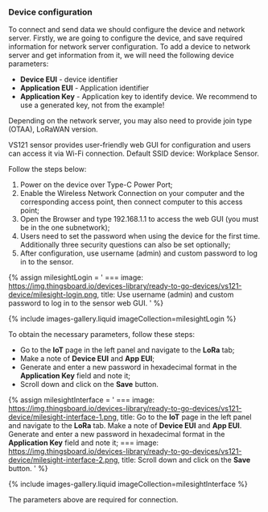 ### Device configuration

To connect and send data we should configure the device and network server.
Firstly, we are going to configure the device, and save required information for network server configuration.
To add a device to network server and get information from it, we will need the following device parameters:

- **Device EUI** - device identifier
- **Application EUI** - Application identifier
- **Application Key** - Application key to identify device. We recommend to use a generated key, not from the example!

Depending on the network server, you may also need to provide join type (OTAA), LoRaWAN version.

VS121 sensor provides user-friendly web GUI for configuration and users can access it via Wi-Fi connection. Default SSID device: Workplace Sensor.

Follow the steps below:
1. Power on the device over Type-C Power Port;
2. Enable the Wireless Network Connection on your computer and the corresponding access point, then connect computer to this access point;
3. Open the Browser and type 192.168.1.1 to access the web GUI (you must be in the one subnetwork);
4. Users need to set the password when using the device for the first time. Additionally three security questions can also be set optionally;
5. After configuration, use username (admin) and custom password to log in to the sensor.

{% assign milesightLogin = '
    ===
        image: https://img.thingsboard.io/devices-library/ready-to-go-devices/vs121-device/milesight-login.png,
        title: Use username (admin) and custom password to log in to the sensor web GUI.
'
%}

{% include images-gallery.liquid imageCollection=milesightLogin %}

To obtain the necessary parameters, follow these steps:
- Go to the **IoT** page in the left panel and navigate to the **LoRa** tab;
- Make a note of **Device EUI** and **App EUI**;
- Generate and enter a new password in hexadecimal format in the **Application Key** field and note it;
- Scroll down and click on the **Save** button.

{% assign milesightInterface = '
    ===
        image: https://img.thingsboard.io/devices-library/ready-to-go-devices/vs121-device/milesight-interface-1.png,
        title: Go to the **IoT** page in the left panel and navigate to the **LoRa** tab. Make a note of **Device EUI** and **App EUI**. Generate and enter a new password in hexadecimal format in the **Application Key** field and note it;
    ===
        image: https://img.thingsboard.io/devices-library/ready-to-go-devices/vs121-device/milesight-interface-2.png,
        title: Scroll down and click on the **Save** button.
'
%}

{% include images-gallery.liquid imageCollection=milesightInterface %}

The parameters above are required for connection.